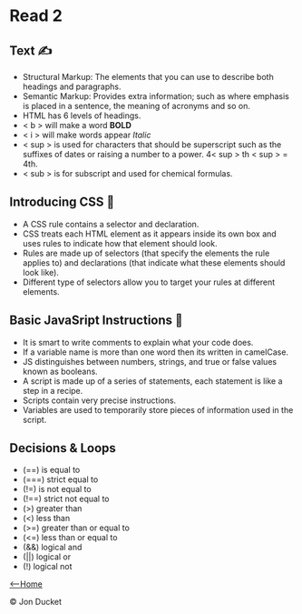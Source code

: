# Read 2

## Text ✍️
- Structural Markup: The elements that you can use to describe both headings and paragraphs.
- Semantic Markup: Provides extra information; such as where emphasis is placed in a sentence, the meaning of acronyms and so on.
- HTML has 6 levels of headings.
- < b > will make a word **BOLD**
- < i > will make words appear *Italic*
- < sup > is used for characters that should be superscript such as the suffixes of dates or raising a number to a power. 4< sup > th < sup > = 4th.
- < sub > is for subscript and used for chemical formulas.
## Introducing CSS 🎨
- A CSS rule contains a selector and declaration.
- CSS treats each HTML element as it appears inside its own box and uses rules to indicate how that element should look.
- Rules are made up of selectors (that specify the elements the rule applies to) and declarations (that indicate what these elements should look like).
- Different type of selectors allow you to target your rules at different elements.
## Basic JavaSript Instructions 🤤
- It is smart to write comments to explain what your code does.
- If a variable name is more than one word then its written in camelCase.
- JS distinguishes between numbers, strings, and true or false values known as booleans.
- A script is made up of a series of statements, each statement is like a step in a recipe.
- Scripts contain very precise instructions.
- Variables are used to temporarily store pieces of information used in the script.
## Decisions & Loops
- (==) is equal to
- (===) strict equal to
- (!=) is not equal to
- (!==) strict not equal to
- (>) greater than
- (<) less than 
- (>=) greater than or equal to
- (<=) less than or equal to
- (&&) logical and
- (||) logical or
- (!) logical not

[<--Home](https://mnlatter.github.io/reading-notes)

 &copy; Jon Ducket
